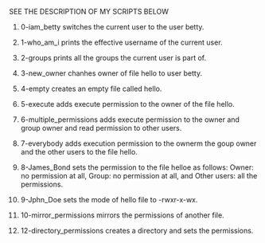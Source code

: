 SEE THE DESCRIPTION OF MY SCRIPTS BELOW

1. 0-iam_betty switches the current user to the user betty.

2. 1-who_am_i prints the effective username of the current user.

3. 2-groups prints all the groups the current user is part of.

4. 3-new_owner chanhes owner of file hello to user betty.

5. 4-empty creates an empty file called hello.

6. 5-execute adds execute permission to the owner of the file hello.

7. 6-multiple_permissions adds execute permission to the owner and group owner and read permission to other users.

8. 7-everybody adds execution permission to the ownerm the goup owner and the other users to the file hello.

9. 8-James_Bond sets the permission to the file helloe as follows: Owner: no permission at all, Group: no permission at all, and Other users: all the permissions.

10. 9-Jphn_Doe sets the mode of hello file to -rwxr-x-wx.

11. 10-mirror_permissions mirrors the permissions of another file.

12. 12-directory_permissions creates a directory and sets the permissions.
